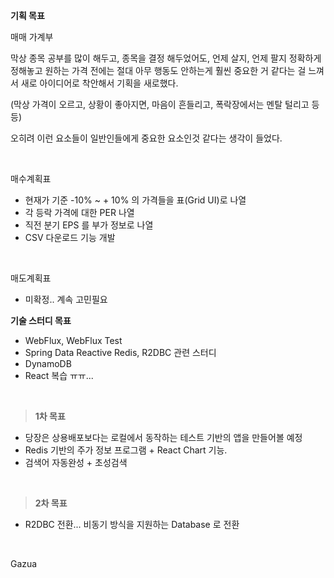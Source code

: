 **기획 목표**

매매 가계부<br>

막상 종목 공부를 많이 해두고, 종목을 결정 해두었어도, 언제 살지, 언제 팔지 정확하게 정해놓고 원하는 가격 전에는 절대 아무 행동도 안하는게 훨씬 중요한 거 같다는 걸 느껴서 새로 아이디어로 착안해서 기획을 새로했다. <br>

(막상 가격이 오르고, 상황이 좋아지면, 마음이 흔들리고, 폭락장에서는 멘탈 털리고 등등)<br>

오히려 이런 요소들이 일반인들에게 중요한 요소인것 같다는 생각이 들었다.<br>

<br>

매수계획표

- 현재가 기준 -10% \~ + 10% 의 가격들을 표(Grid UI)로 나열
- 각 등락 가격에 대한 PER 나열
- 직전 분기 EPS 를 부가 정보로 나열
- CSV 다운로드 기능 개발

<br>

매도계획표

- 미확정.. 계속 고민필요





**기술 스터디 목표**

- WebFlux, WebFlux Test
- Spring Data  Reactive Redis, R2DBC 관련 스터디
- DynamoDB
- React 복습 ㅠㅠ... 

<br>

> **1차 목표**<br>

- 당장은 상용배포보다는 로컬에서 동작하는 테스트 기반의 앱을 만들어볼 예정<br>
- Redis 기반의 주가 정보 프로그램 + React Chart 기능. 
- 검색어 자동완성 + 초성검색

<br>

> **2차 목표**<br>

- R2DBC 전환... 비동기 방식을 지원하는 Database 로 전환

<br>

Gazua